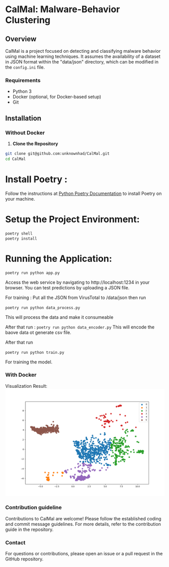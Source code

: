 # CalMal: Malware-Behavior Clustering

## Overview

CalMal is a project focused on detecting and classifying malware behavior using machine learning techniques. It assumes the availability of a dataset in JSON format within the "data/json" directory, which can be modified in the `config.ini` file.

### Requirements

- Python 3
- Docker (optional, for Docker-based setup)
- Git

## Installation

### Without Docker

1. **Clone the Repository**

```bash
git clone git@github.com:unknownhad/CalMal.git
cd CalMal
```

 # Install Poetry : 
Follow the instructions at [Python Poetry Documentation](https://python-poetry.org/docs/) to install Poetry on your machine.

# Setup the Project Environment:

```
poetry shell
poetry install
```

# Running the Application:
```
poetry run python app.py
```
Access the web service by navigating to http://localhost:1234 in your browser. You can test predictions by uploading a JSON file.

For training : 
Put all the JSON from VirusTotal to  /data/json then run 

`poetry run python data_process.py`

This will process the data and make it consumeable 

After that run :
`poetry run python data_encoder.py`
This will encode the baove data ot generate csv file.

After that run 

`poetry run python train.py`

For training the model.

### With Docker



Visualization Result:
![Result image](visualize.png)

###  Contribution guideline
Contributions to CalMal are welcome! Please follow the established coding and commit message guidelines. For more details, refer to the contribution guide in the repository.


### Contact

For questions or contributions, please open an issue or a pull request in the GitHub repository.